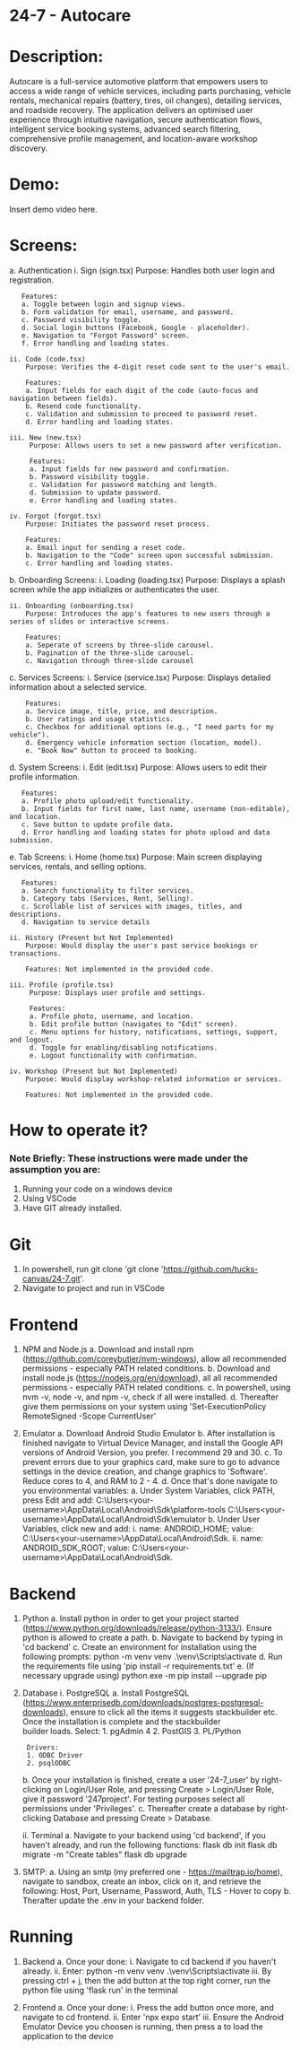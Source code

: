 # 24-7 - Autocare
# Description:
Autocare is a full-service automotive platform that empowers users to access a wide range of vehicle services, including parts purchasing, vehicle rentals, mechanical repairs (battery, tires, oil changes), detailing services, and roadside recovery. 
The application delivers an optimised user experience through intuitive navigation, secure authentication flows, intelligent service booking systems, advanced search filtering, comprehensive profile management, and location-aware workshop discovery.

# Demo: 
Insert demo video here.

# Screens: 
a. Authentication
	i. Sign (sign.tsx)
	   Purpose: Handles both user login and registration.

	   Features:
	   a. Toggle between login and signup views.
	   b. Form validation for email, username, and password.
	   c. Password visibility toggle.
	   d. Social login buttons (Facebook, Google - placeholder).
	   e. Navigation to "Forgot Password" screen.
	   f. Error handling and loading states.

	ii. Code (code.tsx)
		Purpose: Verifies the 4-digit reset code sent to the user's email.

		Features:
		a. Input fields for each digit of the code (auto-focus and navigation between fields).
		b. Resend code functionality.
		c. Validation and submission to proceed to password reset.
		d. Error handling and loading states.

	iii. New (new.tsx)
		 Purpose: Allows users to set a new password after verification.

		 Features:
		 a. Input fields for new password and confirmation.
		 b. Password visibility toggle.
		 c. Validation for password matching and length.
		 d. Submission to update password.
		 e. Error handling and loading states.

	iv. Forgot (forgot.tsx)
		Purpose: Initiates the password reset process.

		Features:
		a. Email input for sending a reset code.
		b. Navigation to the "Code" screen upon successful submission.
		c. Error handling and loading states.

b. Onboarding Screens:
	i. Loading (loading.tsx)
	   Purpose: Displays a splash screen while the app initializes or authenticates the user.

	ii. Onboarding (onboarding.tsx)
	    Purpose: Introduces the app's features to new users through a series of slides or interactive screens.

		Features:
		a. Seperate of screens by three-slide carousel.
		b. Pagination of the three-slide carousel.
		c. Navigation through three-slide carousel

c. Services Screens:
	i. Service (service.tsx)
		Purpose: Displays detailed information about a selected service.

		Features:
		a. Service image, title, price, and description.
		b. User ratings and usage statistics.
		c. Checkbox for additional options (e.g., "I need parts for my vehicle").
		d. Emergency vehicle information section (location, model).
		e. "Book Now" button to proceed to booking.

d. System Screens:
	i. Edit (edit.tsx)
	   Purpose: Allows users to edit their profile information.

	   Features:
	   a. Profile photo upload/edit functionality.
	   b. Input fields for first name, last name, username (non-editable), and location.
	   c. Save button to update profile data.
	   d. Error handling and loading states for photo upload and data submission.

e. Tab Screens:
	i. Home (home.tsx)
	   Purpose: Main screen displaying services, rentals, and selling options.

	   Features:
	   a. Search functionality to filter services.
	   b. Category tabs (Services, Rent, Selling).
	   c. Scrollable list of services with images, titles, and descriptions.
	   d. Navigation to service details

	ii. History (Present but Not Implemented)
		Purpose: Would display the user's past service bookings or transactions.

		Features: Not implemented in the provided code.

	iii. Profile (profile.tsx)
		 Purpose: Displays user profile and settings.

		 Features:
		 a. Profile photo, username, and location.
		 b. Edit profile button (navigates to "Edit" screen).
		 c. Menu options for history, notifications, settings, support, and logout.
		 d. Toggle for enabling/disabling notifications.
		 e. Logout functionality with confirmation.

	iv. Workshop (Present but Not Implemented)
		Purpose: Would display workshop-related information or services.

		Features: Not implemented in the provided code.


# How to operate it?

### Note Briefly: These instructions were made under the assumption you are:

1. Running your code on a windows device
2. Using VSCode 
3. Have GIT already installed.

# Git
1. In powershell, run git clone 'git clone 'https://github.com/tucks-canvas/24-7.git'.
2. Navigate to project and run in VSCode

# Frontend
1. NPM and Node.js
   a. Download and install npm (https://github.com/coreybutler/nvm-windows), allow all recommended permissions - especially PATH related conditions.
   b. Download and install node.js (https://nodejs.org/en/download), all all recommended permissions - especially PATH related conditions.
   c. In powershell, using nvm -v, node -v, and npm -v, check if all were installed.
   d. Thereafter give them permissions on your system using 'Set-ExecutionPolicy RemoteSigned -Scope CurrentUser'
   
2. Emulator
   a. Download Android Studio Emulator
   b. After installation is finished navigate to Virtual Device Manager, and install the Google API versions of Android Version, you prefer. I recommend 29 and 30.
   c. To prevent errors due to your graphics card, make sure to go to advance settings in the device creation, and change graphics to 'Software'. Reduce cores to 4, and RAM to 2 - 4.
   d. Once that's done navigate to you environmental variables:
      a. Under System Variables, click PATH, press Edit and add: 
	     C:\Users\<your-username>\AppData\Local\Android\Sdk\platform-tools
		 C:\Users\<your-username>\AppData\Local\Android\Sdk\emulator
	  b. Under User Variables, click new and add: 
	     i. name: ANDROID_HOME; value: C:\Users\<your-username>\AppData\Local\Android\Sdk.
		 ii. name: ANDROID_SDK_ROOT; value: C:\Users\<your-username>\AppData\Local\Android\Sdk.


# Backend
1. Python
   a. Install python in order to get your project started (https://www.python.org/downloads/release/python-3133/). Ensure python is allowed to create a path.
   b. Navigate to backend by typing in 'cd backend'
   c. Create an environment for installation using the following prompts: 
      python -m venv venv
	  .\venv\Scripts\activate
   d. Run the requirements file using 'pip install -r requirements.txt'
   e. (If necessary upgrade using) python.exe -m pip install --upgrade pip
     
2. Database
   i. PostgreSQL
   a. Install PostgreSQL (https://www.enterprisedb.com/downloads/postgres-postgresql-downloads), ensure to click all the items it suggests stackbuilder etc. Once the installation is complete and the stackbuilder  
      builder loads. Select:
		1. pgAdmin 4
		2. PostGIS
		3. PL/Python

		Drivers:
		1. ODBC Driver
		2. psqlODBC
	b. Once your installation is finished, create a user '24-7_user' by right-clicking on Login/User Role, and pressing Create > Login/User Role, give it password '247project'.
	   For testing purposes select all permissions under 'Privileges'.
	c. Thereafter create a database by right-clicking Database and pressing Create > Database.
    
	ii. Terminal
    a. 	Navigate to your backend using 'cd backend', if you haven't already, and run the following functions: 
	    flask db init
		flask db migrate -m "Create tables"
		flask db upgrade
			
3. SMTP:
   a. Using an smtp (my preferred one - https://mailtrap.io/home), navigate to sandbox, create an inbox, click on it, and retrieve the following:
      Host, Port, Username, Password, Auth, TLS - Hover to copy
   b. Therafter update the .env in your backend folder.

# Running
1. Backend
   a. Once your done:
   i. Navigate to cd backend if you haven't already.
   ii. Enter:
       python -m venv venv
	   .\venv\Scripts\activate
   iii. By pressing ctrl + j, then the add button at the top right corner, run the python file using 'flask run' in the terminal 


2. Frontend
   a. Once your done:
   i. Press the add button once more, and navigate to cd frontend.
   ii. Enter 'npx expo start'
   iii. Ensure the Android Emulator Device you choosen is running, then press a to load the application to the device  